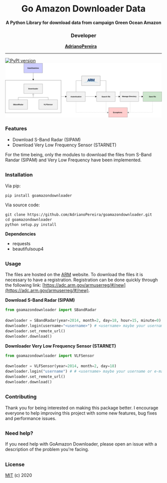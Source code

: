<h1 align="center">Go Amazon Downloader Data</h1>
<div align="center">
  <strong>A Python Library for download data from campaign Green Ocean Amazon</strong>
</div>

<h3 align="center">Developer</h3>
<div align="center">
  <strong>
    <a href="https://github.com/AdrianoPereira">AdrianoPereira</a> &emsp;
  </strong>
</div>

---
[![PyPI version](https://badge.fury.io/py/goamazondownloader.svg)](https://badge.fury.io/py/goamazondownloader)
![schema](https://github.com/AdrianoPereira/goamazondownloader/raw/master/assets/schema.png)

### Features
- Download S-Band Radar (SIPAM)
- Download Very Low Frequency Sensor (STARNET)

For the time being, only the modules to download the files from S-Band Randar (SIPAM) and Very Low 
Frequency have been implemented.

##

### Installation

Via pip:
```console
pip install goamazondownloader
```

Via source code:
```console
git clone https://github.com/AdrianoPereira/goamazondownloader.git
cd goamazondownloader
python setup.py install
```
**Dependencies**
- requests
- beautifulsoup4

##
### Usage
The files are hosted on the [ARM](https://www.arm.gov/research/campaigns/amf2014goamazon) website. 
To download the files it is necessary to have a registration. Registration can be done quickly through the following 
link: [https://adc.arm.gov/armuserreg/#/new](https://adc.arm.gov/armuserreg/#/new).

**Download S-Band Radar (SIPAM)**

```python
from goamazondownloader import SBandRadar

downloader = SBandRadar(year=2014, month=2, day=18, hour=15, minute=0)
downloader.login(username="<username>") # <username> maybe your username or e-mail
downloader.set_remote_url()
downloader.download()

```

**Downloader Very Low Frequency Sensor (STARNET)**
```python
from goamazondownloader import VLFSensor

downloader = VLFSensor(year=2014, month=2, day=18)
downloader.login("username") # # <username> maybe your username or e-mail
downloader.set_remote_url()
downloader.download()

```
##

### Contributing
Thank you for being interested on making this package better. I encourage everyone to help improving this project with 
some new features, bug fixes and performance issues. 

##

### Need help?
If you need help with GoAmazon Downloader, please open an issue with a description of the problem you're facing. 

##

### License
[MIT](LICENSE) (c) 2020